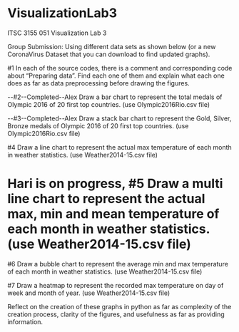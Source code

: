 # VisualizationLab3
ITSC 3155 051 Visualization Lab 3

Group Submission:
Using different data sets as shown below (or a new CoronaVirus Dataset that you can download to find updated graphs).

  #1 In each of the source codes, there is a comment and corresponding code about “Preparing data”. Find each one of them and explain what each one does as far as data preprocessing before drawing the figures.

  --#2--Completed--Alex Draw a bar chart to represent the total medals of Olympic 2016 of 20 first top countries. (use Olympic2016Rio.csv file)

  --#3--Completed--Alex Draw a stack bar chart to represent the Gold, Silver, Bronze medals of Olympic 2016 of 20 first top countries. (use Olympic2016Rio.csv file)

  #4 Draw a line chart to represent the actual max temperature of each month in weather statistics. (use Weather2014-15.csv file)

 # Hari is on progress,  #5 Draw a multi line chart to represent the actual max, min and mean temperature of each month in weather statistics. (use Weather2014-15.csv file) 

  #6 Draw a bubble chart to represent the average min and max temperature of each month in weather statistics. (use Weather2014-15.csv file)

  #7 Draw a heatmap to represent the recorded max temperature on day of week and month of year. (use Weather2014-15.csv file)

Reflect on the creation of these graphs in python as far as complexity of the creation process, clarity of the figures, and usefulness as far as providing information.
